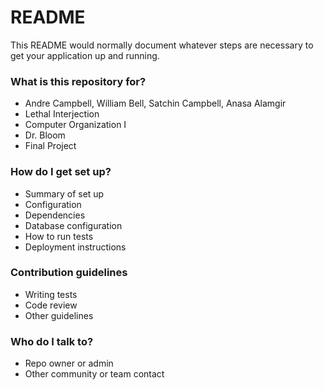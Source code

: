# README #

This README would normally document whatever steps are necessary to get your application up and running.

### What is this repository for? ###

* Andre Campbell, William Bell, Satchin Campbell, Anasa Alamgir
* Lethal Interjection
* Computer Organization I
* Dr. Bloom
* Final Project

### How do I get set up? ###

* Summary of set up
* Configuration
* Dependencies
* Database configuration
* How to run tests
* Deployment instructions

### Contribution guidelines ###

* Writing tests
* Code review
* Other guidelines

### Who do I talk to? ###

* Repo owner or admin
* Other community or team contact